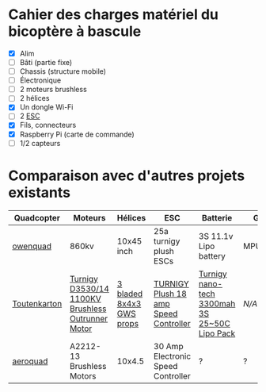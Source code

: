 Cahier des charges matériel du bicoptère à bascule
==================================================

- [x] Alim
- [ ] Bâti (partie fixe)
- [ ] Chassis (structure mobile)
- [ ] Électronique
 - [ ] 2 moteurs brushless
 - [ ] 2 hélices
 - [x] Un dongle Wi-Fi
 - [ ] 2 [ESC](https://en.wikipedia.org/wiki/Electronic_speed_control)
 - [x] Fils, connecteurs
 - [x] Raspberry Pi (carte de commande)
 - [ ] 1/2 capteurs

Comparaison avec d'autres projets existants
===========================================


Quadcopter | Moteurs | Hélices | ESC | Batterie | Gyro
-----------|---------|---------|-----|----------|-------
[owenquad](https://code.google.com/p/owenquad/wiki/PartsList) | 860kv | 10x45 inch | 25a turnigy plush ESCs | 3S 11.1v Lipo battery  | MPU6050
[Toutenkarton](http://www.instructables.com/id/Autonomous-Cardboard-Rasberry-Pi-Controlled-Quad/) | [Turnigy D3530/14 1100KV Brushless Outrunner Motor](http://www.hobbyking.com/hobbyking/store/__18225__Turnigy_D3530_14_1100KV_Brushless_Outrunner_Motor.html) | [3 bladed 8x4x3 GWS props](http://www.gwsprops.com/3_blade_props.htm) | [TURNIGY Plush 18 amp Speed Controller](http://www.hobbyking.com/hobbyking/store/__4312__TURNIGY_Plush_18amp_Speed_Controller.html) | [Turnigy nano-tech 3300mah 3S 25~50C Lipo Pack](http://www.hobbyking.com/hobbyking/store/__11923__Turnigy_nano_tech_3300mah_3S_25_50C_Lipo_Pack.html) | _N/A_
[aeroquad](http://www.hobbytronics.co.uk/projects/quadcopter) | A2212-13 Brushless Motors | 10x4.5 | 30 Amp Electronic Speed Controller | ? | ?
